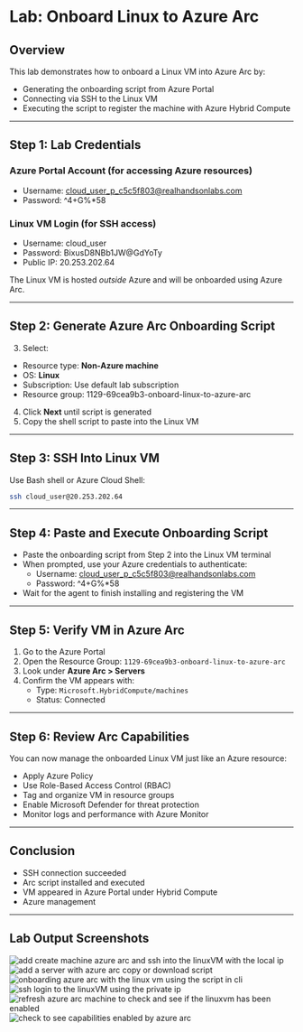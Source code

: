 # Lab: Onboard Linux to Azure Arc


## Overview

This lab demonstrates how to onboard a Linux VM into Azure Arc by:
- Generating the onboarding script from Azure Portal
- Connecting via SSH to the Linux VM
- Executing the script to register the machine with Azure Hybrid Compute

---

## Step 1: Lab Credentials

### Azure Portal Account (for accessing Azure resources)
- Username: cloud_user_p_c5c5f803@realhandsonlabs.com
- Password: ^4+G%*58

### Linux VM Login (for SSH access)
- Username: cloud_user
- Password: BixusD8NBb1JW@GdYoTy
- Public IP: 20.253.202.64

 The Linux VM is hosted *outside* Azure and will be onboarded using Azure Arc.

---

## Step 2: Generate Azure Arc Onboarding Script
3. Select:

- Resource type: **Non-Azure machine**
- OS: **Linux**
- Subscription: Use default lab subscription
- Resource group: 1129-69cea9b3-onboard-linux-to-azure-arc
4. Click **Next** until script is generated
5. Copy the shell script to paste into the Linux VM

---

## Step 3: SSH Into Linux VM

Use Bash shell or Azure Cloud Shell:

```bash
ssh cloud_user@20.253.202.64
```
---

## Step 4: Paste and Execute Onboarding Script

- Paste the onboarding script from Step 2 into the Linux VM terminal
- When prompted, use your Azure credentials to authenticate:
  - Username: cloud_user_p_c5c5f803@realhandsonlabs.com
  - Password: ^4+G%*58
- Wait for the agent to finish installing and registering the VM

---

## Step 5: Verify VM in Azure Arc

1. Go to the Azure Portal
2. Open the Resource Group: `1129-69cea9b3-onboard-linux-to-azure-arc`
3. Look under **Azure Arc > Servers**
4. Confirm the VM appears with:
   - Type: `Microsoft.HybridCompute/machines`
   - Status: Connected

---

## Step 6: Review Arc Capabilities

You can now manage the onboarded Linux VM just like an Azure resource:

- Apply Azure Policy
- Use Role-Based Access Control (RBAC)
- Tag and organize VM in resource groups
- Enable Microsoft Defender for threat protection
- Monitor logs and performance with Azure Monitor

---

## Conclusion

- SSH connection succeeded 
- Arc script installed and executed 
- VM appeared in Azure Portal under Hybrid Compute 
- Azure management

---

## Lab Output Screenshots

![add create machine azure arc and ssh into the linuxVM with the local ip](https://github.com/user-attachments/assets/cab6efce-c38c-4558-b6db-eafbb812de0a)
![add a server with azure arc copy or download script](https://github.com/user-attachments/assets/a8d16b57-88f1-4ca0-b71c-582b10c9b869)
![onboarding azure arc with the linux vm using the script in cli](https://github.com/user-attachments/assets/d137a3f9-771d-42dc-b991-e4d18440096f)
![ssh login to the linuxVM using the private ip](https://github.com/user-attachments/assets/7db757dd-a9e8-4d62-92b3-cab5526e32d0)
![refresh azure arc machine to check and see if the linuxvm has been enabled](https://github.com/user-attachments/assets/b3c2feec-6e71-4415-8653-af85afe1581a)
![check to see capabilities enabled by azure arc](https://github.com/user-attachments/assets/ee3ed572-b85b-4b4e-bb5f-1da38d357e0e)











